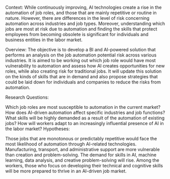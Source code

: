 Context: While continuously improving, AI technologies create a rise in the automation of job roles, 
and those that are mainly repetitive or routine in nature. 
However, there are differences in the level of risk concerning automation across industries and job types. 
Moreover, understanding which jobs are most at risk due to automation and 
finding the skills that protect employees from becoming obsolete is significant for individuals and business entities in the labor market.

Overview: The objective is to develop a BI and AI-powered solution that performs an analysis on the job automation potential risk across various industries. It is aimed to be working out which job role would have most vulnerability to automation and assess how AI creates opportunities for new roles, while also creating risk for traditional jobs. It will update this solution on the kinds of skills that are in demand and also propose strategies that could be laid down for individuals and companies to reduce the risks from automation.

Research Questions:

Which job roles are most susceptible to automation in the current market?
How does AI-driven automation affect specific industries and job functions?
What skills will be highly demanded as a result of the automation of existing jobs?
How will workers adapt to an increasingly influential presence of AI in the labor market? Hypotheses:

Those jobs that are monotonous or predictably repetitive would face the most likelihood of automation through AI-related technologies.
Manufacturing, transport, and administrative support are more vulnerable than creation and problem-solving.
The demand for skills in AI, machine learning, data analysis, and creative problem-solving will rise.
Among the workers, those who focus on developing their technical and cognitive skills will be more prepared to thrive in an AI-driven job market.

